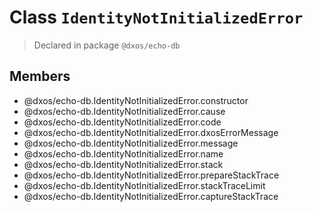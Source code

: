 # Class `IdentityNotInitializedError`
> Declared in package `@dxos/echo-db`

## Members
- @dxos/echo-db.IdentityNotInitializedError.constructor
- @dxos/echo-db.IdentityNotInitializedError.cause
- @dxos/echo-db.IdentityNotInitializedError.code
- @dxos/echo-db.IdentityNotInitializedError.dxosErrorMessage
- @dxos/echo-db.IdentityNotInitializedError.message
- @dxos/echo-db.IdentityNotInitializedError.name
- @dxos/echo-db.IdentityNotInitializedError.stack
- @dxos/echo-db.IdentityNotInitializedError.prepareStackTrace
- @dxos/echo-db.IdentityNotInitializedError.stackTraceLimit
- @dxos/echo-db.IdentityNotInitializedError.captureStackTrace
